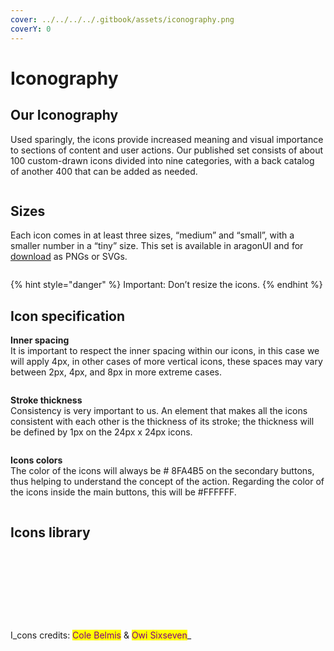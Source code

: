 ```yaml
---
cover: ../../../../.gitbook/assets/iconography.png
coverY: 0
---
```


# Iconography

## Our Iconography <a href="#our-iconography" id="our-iconography"></a>

Used sparingly, the icons provide increased meaning and visual importance to sections of content and user actions. Our published set consists of about 100 custom-drawn icons divided into nine categories, with a back catalog of another 400 that can be added as needed.

<figure><img src="../../../../.gitbook/assets/iconography (1).png" alt=""><figcaption></figcaption></figure>

## Sizes <a href="#sizes" id="sizes"></a>

Each icon comes in at least three sizes, “medium” and “small”, with a smaller number in a “tiny” size. This set is available in aragonUI and for [download](https://hack.aragon.org/docs/assets/designSystem/guidelines/icons/Aragon\_icons.zip) as PNGs or SVGs.

<figure><img src="../../../../.gitbook/assets/sizes.png" alt=""><figcaption></figcaption></figure>

{% hint style="danger" %}
Important: Don’t resize the icons.
{% endhint %}

## Icon specification <a href="#icon-specification" id="icon-specification"></a>

**Inner spacing**\
It is important to respect the inner spacing within our icons, in this case we will apply 4px, in other cases of more vertical icons, these spaces may vary between 2px, 4px, and 8px in more extreme cases.

<figure><img src="../../../../.gitbook/assets/secure-space.svg" alt=""><figcaption></figcaption></figure>

**Stroke thickness**\
Consistency is very important to us. An element that makes all the icons consistent with each other is the thickness of its stroke; the thickness will be defined by 1px on the 24px x 24px icons.

<figure><img src="../../../../.gitbook/assets/weight.svg" alt=""><figcaption></figcaption></figure>

**Icons colors**\
The color of the icons will always be # 8FA4B5 on the secondary buttons, thus helping to understand the concept of the action. Regarding the color of the icons inside the main buttons, this will be #FFFFFF.

<figure><img src="../../../../.gitbook/assets/color-icons.svg" alt=""><figcaption></figcaption></figure>

## Icons library <a href="#icons-library" id="icons-library"></a>

<figure><img src="../../../../.gitbook/assets/Schermata 2022-08-30 alle 09.19.03.png" alt=""><figcaption></figcaption></figure>

<figure><img src="../../../../.gitbook/assets/Schermata 2022-08-30 alle 09.19.21.png" alt=""><figcaption></figcaption></figure>

<figure><img src="../../../../.gitbook/assets/Schermata 2022-08-30 alle 09.19.33.png" alt=""><figcaption></figcaption></figure>

<figure><img src="../../../../.gitbook/assets/Schermata 2022-08-30 alle 09.19.47.png" alt=""><figcaption></figcaption></figure>

<figure><img src="../../../../.gitbook/assets/Schermata 2022-08-30 alle 09.20.01.png" alt=""><figcaption></figcaption></figure>

<figure><img src="../../../../.gitbook/assets/Schermata 2022-08-30 alle 09.20.13.png" alt=""><figcaption></figcaption></figure>

<figure><img src="../../../../.gitbook/assets/Schermata 2022-08-30 alle 09.20.30.png" alt=""><figcaption></figcaption></figure>

<figure><img src="../../../../.gitbook/assets/Schermata 2022-08-30 alle 09.20.37.png" alt=""><figcaption></figcaption></figure>

<figure><img src="../../../../.gitbook/assets/Schermata 2022-08-30 alle 09.20.59.png" alt=""><figcaption></figcaption></figure>

I\_cons credits: <mark style="color:purple;">Cole Belmis</mark> & <mark style="color:purple;">Owi Sixseven</mark>\_
